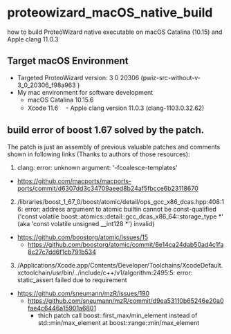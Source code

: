 # proteowizard_macOS_native_build
how to build ProteoWizard native executable on macOS Catalina (10.15) and Apple clang 11.0.3

## Target macOS Environment
- Targeted ProteoWizard version: 3 0 20306  (pwiz-src-without-v-3_0_20306_f98a963 )
- My mac environment for software development
  - macOS Catalina 10.15.6
  - Xcode 11.6
　- Apple clang version 11.0.3 (clang-1103.0.32.62)


##  build error of boost 1.67 solved by the patch.
The patch is just an assembly of previous valuable patches and comments shown in following links (Thanks to authors of those resources): 

1. clang: error: unknown argument: '-fcoalesce-templates'
  - https://github.com/macports/macports-ports/commit/d6307dd3c34709aeed8b24af5fbcce6b23118670  
2. /libraries/boost_1_67_0/boost/atomic/detail/ops_gcc_x86_dcas.hpp:408:16: error: address argument to atomic builtin cannot be const-qualified ('const volatile boost::atomics::detail::gcc_dcas_x86_64::storage_type *' (aka 'const volatile unsigned __int128 *') invalid)
  - https://github.com/boostorg/atomic/issues/15
     - https://github.com/boostorg/atomic/commit/6e14ca24dab50ad4c1fa8c27c7dd6f1cb791b534
3. /Applications/Xcode.app/Contents/Developer/Toolchains/XcodeDefault.xctoolchain/usr/bin/../include/c++/v1/algorithm:2495:5: error: static_assert failed due to requirement 
  - https://github.com/sneumann/mzR/issues/190
     - https://github.com/sneumann/mzR/commit/d9ea53110b65246e20a0fae4c6446a15901a6801
       - thich patch call boost::first_max/min_element instead of std::min/max_element at boost::range::min/max_element



